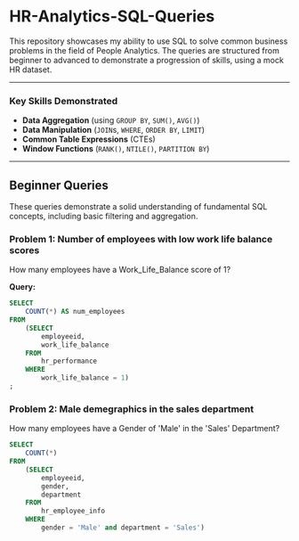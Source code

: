 # HR-Analytics-SQL-Queries

This repository showcases my ability to use SQL to solve common business problems in the field of People Analytics. The queries are structured from beginner to advanced to demonstrate a progression of skills, using a mock HR dataset.

---

### Key Skills Demonstrated

* **Data Aggregation** (using `GROUP BY`, `SUM()`, `AVG()`)
* **Data Manipulation** (`JOIN`s, `WHERE`, `ORDER BY`, `LIMIT`)
* **Common Table Expressions** (CTEs)
* **Window Functions** (`RANK()`, `NTILE()`, `PARTITION BY`)
---

## Beginner Queries

These queries demonstrate a solid understanding of fundamental SQL concepts, including basic filtering and aggregation.

### Problem 1: Number of employees with low work life balance scores

How many employees have a Work_Life_Balance score of 1?

**Query:**
```sql
SELECT
	COUNT(*) AS num_employees
FROM
	(SELECT
		employeeid,
		work_life_balance
	FROM
		hr_performance
	WHERE
		work_life_balance = 1)
;
```
### Problem 2: Male demegraphics in the sales department

 How many employees have a Gender of 'Male' in the 'Sales' Department?
```sql
SELECT
	COUNT(*)
FROM
	(SELECT
		employeeid,
		gender,
		department
	FROM 
		hr_employee_info
	WHERE 
		gender = 'Male' and department = 'Sales')
